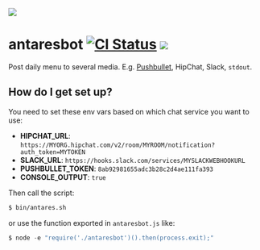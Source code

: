![](http://antaresristorante.it/images/antares.png)
# antaresbot  [![CI Status](https://github.com/maxcanna/antaresbot/workflows/CI/badge.svg)](https://github.com/maxcanna/antaresbot/actions) [![](https://img.shields.io/github/license/maxcanna/antaresbot.svg?maxAge=2592000)](https://github.com/maxcanna/antaresbot/blob/master/LICENSE)
Post daily menu to several media. E.g. [Pushbullet](https://www.pushbullet.com/channel?tag=antares), HipChat, Slack, `stdout`.

## How do I get set up?
You need to set these env vars based on which chat service you want to use:
* **HIPCHAT_URL**: `https://MYORG.hipchat.com/v2/room/MYROOM/notification?auth_token=MYTOKEN`
* **SLACK_URL**: `https://hooks.slack.com/services/MYSLACKWEBHOOKURL`
* **PUSHBULLET_TOKEN**: `8ab92981655adc3b28c2d4ae111fa393`
* **CONSOLE_OUTPUT**: `true`

Then call the script:
```bash
$ bin/antares.sh
```
or use the function exported in `antaresbot.js` like:
```js
$ node -e "require('./antaresbot')().then(process.exit);"
```
